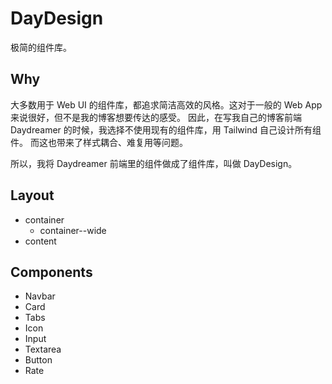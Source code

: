 # DayDesign

极简的组件库。

## Why

大多数用于 Web UI 的组件库，都追求简洁高效的风格。这对于一般的 Web App 来说很好，但不是我的博客想要传达的感受。
因此，在写我自己的博客前端 Daydreamer 的时候，我选择不使用现有的组件库，用 Tailwind 自己设计所有组件。
而这也带来了样式耦合、难复用等问题。

所以，我将 Daydreamer 前端里的组件做成了组件库，叫做 DayDesign。

## Layout

- container
  - container--wide
- content

## Components

- Navbar
- Card
- Tabs
- Icon
- Input
- Textarea
- Button
- Rate
